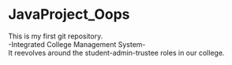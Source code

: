 # JavaProject_Oops
This is my first git repository. <br>
-Integrated College Management System- <br>
It reevolves around the student-admin-trustee roles in our college.
